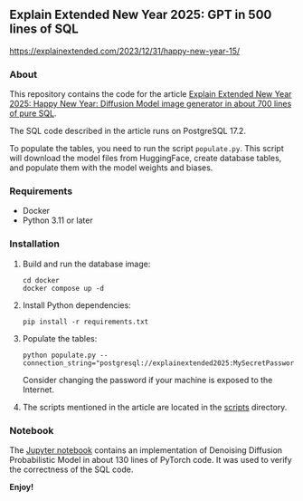 ## Explain Extended New Year 2025: GPT in 500 lines of SQL

https://explainextended.com/2023/12/31/happy-new-year-15/

### About

This repository contains the code for the article [Explain Extended New Year 2025: Happy New Year: Diffusion Model image generator in about 700 lines of pure SQL](https://explainextended.com/2024/12/31/happy-new-year-16/).

The SQL code described in the article runs on PostgreSQL 17.2.

To populate the tables, you need to run the script `populate.py`. This script will download the model files from HuggingFace, create database tables, and populate them with the model weights and biases.

### Requirements

* Docker
* Python 3.11 or later

### Installation

1. Build and run the database image:

   ```
   cd docker
   docker compose up -d
   ```

1. Install Python dependencies:

   ```
   pip install -r requirements.txt
   ```

1. Populate the tables:

   ```
   python populate.py --connection_string="postgresql://explainextended2025:MySecretPassword@localhost:5432/explainextended2025"
   ```

   Consider changing the password if your machine is exposed to the Internet.

1. The scripts mentioned in the article are located in the [scripts](./scripts) directory.

### Notebook

The [Jupyter notebook](./butterflies.ipynb) contains an implementation of Denoising Diffusion Probabilistic Model in about 130 lines of PyTorch code. It was used to verify the correctness of the SQL code.

**Enjoy!**